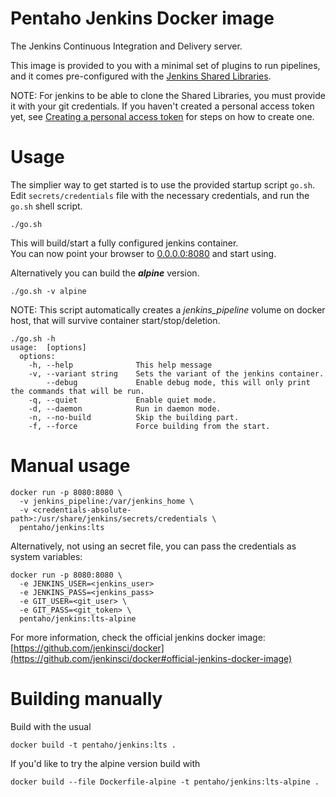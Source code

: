 # Pentaho Jenkins Docker image

The Jenkins Continuous Integration and Delivery server.

This image is provided to you with a minimal set of plugins to run pipelines, and 
it comes pre-configured with the [Jenkins Shared Libraries](https://github.com/pentaho/jenkins-shared-libraries).

NOTE: For jenkins to be able to clone the Shared Libraries, you must provide it with your git credentials. If you haven't created a personal access token yet, 
see [Creating a personal access token](https://help.github.com/articles/creating-a-personal-access-token-for-the-command-line/)
for steps on how to create one.

# Usage
The simplier way to get started is to use the provided startup script `go.sh`.  
Edit `secrets/credentials` file with the necessary credentials, and run the `go.sh` shell script.

```
./go.sh
```

This will build/start a fully configured jenkins container.\
You can now point your browser to [0.0.0.0:8080](http://0.0.0.0:8080) and start using.

Alternatively you can build the ***alpine*** version.

```
./go.sh -v alpine
```

NOTE: This script automatically creates a *jenkins_pipeline* volume on docker host, that will survive container start/stop/deletion.

```
./go.sh -h
usage:  [options]
  options:
    -h, --help              This help message
    -v, --variant string    Sets the variant of the jenkins container.
        --debug             Enable debug mode, this will only print the commands that will be run.
    -q, --quiet             Enable quiet mode.
    -d, --daemon            Run in daemon mode.
    -n, --no-build          Skip the building part.
    -f, --force             Force building from the start.
``` 

# Manual usage

```
docker run -p 8080:8080 \
  -v jenkins_pipeline:/var/jenkins_home \
  -v <credentials-absolute-path>:/usr/share/jenkins/secrets/credentials \
  pentaho/jenkins:lts
```

Alternatively, not using an secret file, you can pass the credentials as system variables:

```
docker run -p 8080:8080 \
  -e JENKINS_USER=<jenkins_user>
  -e JENKINS_PASS=<jenkins_pass>
  -e GIT_USER=<git_user> \
  -e GIT_PASS=<git_token> \
  pentaho/jenkins:lts-alpine
``` 

For more information, check the official jenkins docker image: [https://github.com/jenkinsci/docker](https://github.com/jenkinsci/docker#official-jenkins-docker-image)


# Building manually

Build with the usual

```
docker build -t pentaho/jenkins:lts .
```

If you'd like to try the alpine version build with

```
docker build --file Dockerfile-alpine -t pentaho/jenkins:lts-alpine .
```
